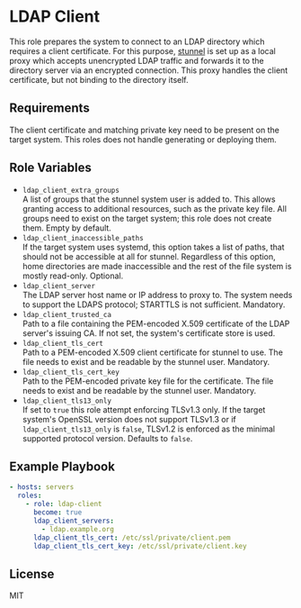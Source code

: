LDAP Client
===========

This role prepares the system to connect to an LDAP directory which requires a client certificate.
For this purpose, [stunnel](https://www.stunnel.org/) is set up as a local proxy which accepts unencrypted LDAP traffic and forwards it to the directory server via an encrypted connection.
This proxy handles the client certificate, but not binding to the directory itself.

Requirements
------------

The client certificate and matching private key need to be present on the target system.
This roles does not handle generating or deploying them.

Role Variables
--------------

* `ldap_client_extra_groups`  
  A list of groups that the stunnel system user is added to.
  This allows granting access to additional resources, such as the private key file.
  All groups need to exist on the target system; this role does not create them.
  Empty by default.
* `ldap_client_inaccessible_paths`  
  If the target system uses systemd, this option takes a list of paths, that should not be accessible at all for stunnel.
  Regardless of this option, home directories are made inaccessible and the rest of the file system is mostly read-only.
  Optional.
* `ldap_client_server`  
  The LDAP server host name or IP address to proxy to.
  The system needs to support the LDAPS protocol; STARTTLS is not sufficient.
  Mandatory.
* `ldap_client_trusted_ca`  
  Path to a file containing the PEM-encoded X.509 certificate of the LDAP server's issuing CA.
  If not set, the system's certificate store is used.
* `ldap_client_tls_cert`  
  Path to a PEM-encoded X.509 client certificate for stunnel to use.
  The file needs to exist and be readable by the stunnel user.
  Mandatory.
* `ldap_client_tls_cert_key`  
  Path to the PEM-encoded private key file for the certificate.
  The file needs to exist and be readable by the stunnel user.
  Mandatory.
* `ldap_client_tls13_only`  
  If set to `true` this role attempt enforcing TLSv1.3 only.
  If the target system's OpenSSL version does not support TLSv1.3 or if `ldap_client_tls13_only` is `false`, TLSv1.2 is enforced as the minimal supported protocol version.
  Defaults to `false`.

Example Playbook
----------------

```yaml
- hosts: servers
  roles:
    - role: ldap-client
      become: true
      ldap_client_servers:
        - ldap.example.org
      ldap_client_tls_cert: /etc/ssl/private/client.pem
      ldap_client_tls_cert_key: /etc/ssl/private/client.key
```

License
-------

MIT
